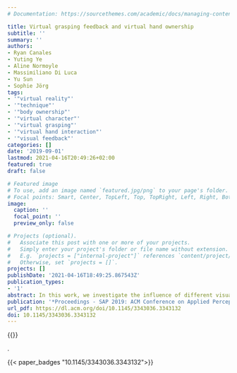 ```yaml
---
# Documentation: https://sourcethemes.com/academic/docs/managing-content/

title: Virtual grasping feedback and virtual hand ownership
subtitle: ''
summary: ''
authors:
- Ryan Canales
- Yuting Ye
- Aline Normoyle
- Massimiliano Di Luca
- Yu Sun
- Sophie Jörg
tags:
- '"virtual reality"'
- '"technique"'
- '"body ownership"'
- '"virtual character"'
- '"virtual grasping"'
- '"virtual hand interaction"'
- '"visual feedback"'
categories: []
date: '2019-09-01'
lastmod: 2021-04-16T20:49:26+02:00
featured: true
draft: false

# Featured image
# To use, add an image named `featured.jpg/png` to your page's folder.
# Focal points: Smart, Center, TopLeft, Top, TopRight, Left, Right, BottomLeft, Bottom, BottomRight.
image:
  caption: ''
  focal_point: ''
  preview_only: false

# Projects (optional).
#   Associate this post with one or more of your projects.
#   Simply enter your project's folder or file name without extension.
#   E.g. `projects = ["internal-project"]` references `content/project/deep-learning/index.md`.
#   Otherwise, set `projects = []`.
projects: []
publishDate: '2021-04-16T18:49:25.867543Z'
publication_types:
- '1'
abstract: In this work, we investigate the influence of different visualizations on a manipulation task in virtual reality (VR). Without the haptic feedback of the real world, grasping in VR might result in intersections with virtual objects. As people are highly sensitive when it comes to perceiving collisions, it might look more appealing to avoid intersections and visualize non-colliding hand motions. However, correcting the position of the hand or fingers results in a visual-proprioceptive discrepancy and must be used with caution. Furthermore, the lack of haptic feedback in the virtual world might result in slower actions as a user might not know exactly when a grasp has occurred. This reduced performance could be remediated with adequate visual feedback. In this study, we analyze the performance, level of ownership, and user preference of eight different visual feedback techniques for virtual grasping. Three techniques show the tracked hand (with or without grasping feedback), even if it intersects with the grasped object. Another three techniques display a hand without intersections with the object, called outer hand, simulating the look of a real world interaction. One visualization is a compromise between the two groups, showing both a primary outer hand and a secondary tracked hand. Finally, in the last visualization the hand disappears during the grasping activity. In an experiment, users perform a pick-and-place task for each feedback technique. We use high fidelity marker-based hand tracking to control the virtual hands in real time. We found that the tracked hand visualizations result in better performance, however, the outer hand visualizations were preferred. We also find indications that ownership is higher with the outer hand visualizations.
publication: '*Proceedings - SAP 2019: ACM Conference on Applied Perception*'
url_pdf: https://dl.acm.org/doi/10.1145/3343036.3343132
doi: 10.1145/3343036.3343132
---
```


{{<youtube id="hI8joIgPwUM">}}

.

{{< paper_badges "10.1145/3343036.3343132">}}
